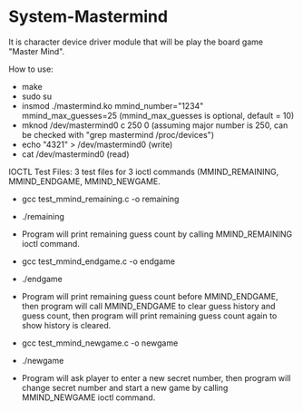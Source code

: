 # System-Mastermind
It is character device driver module that will be play the board game "Master Mind".

How to use:
- make
- sudo su
- insmod ./mastermind.ko mmind_number="1234" mmind_max_guesses=25 (mmind_max_guesses is optional, default = 10)
- mknod /dev/mastermind0 c 250 0 (assuming major number is 250, can be checked with "grep mastermind /proc/devices")
- echo "4321" > /dev/mastermind0  (write)
- cat /dev/mastermind0            (read)

IOCTL Test Files:
3 test files for 3 ioctl commands (MMIND_REMAINING, MMIND_ENDGAME, MMIND_NEWGAME.

- gcc test_mmind_remaining.c -o remaining
- ./remaining
- Program will print remaining guess count by calling MMIND_REMAINING ioctl command.

- gcc test_mmind_endgame.c -o endgame
- ./endgame
- Program will print remaining guess count before MMIND_ENDGAME,
then program will call MMIND_ENDGAME to clear guess history and guess count,
then program will print remaining guess count again to show history is cleared.

- gcc test_mmind_newgame.c -o newgame
- ./newgame
- Program will ask player to enter a new secret number,
then program will change secret number and start a new game by calling MMIND_NEWGAME ioctl command.
